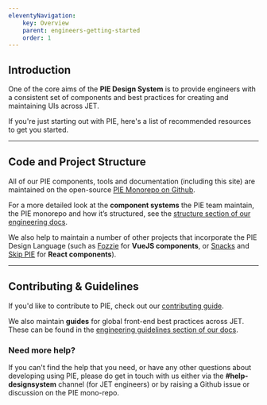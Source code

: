 ```yaml
---
eleventyNavigation:
    key: Overview
    parent: engineers-getting-started
    order: 1
---
```


## Introduction

One of the core aims of the **PIE Design System** is to provide engineers with a consistent set of components and best practices for creating and maintaining UIs across JET.

If you're just starting out with PIE, here's a list of recommended resources to get you started.

---

## Code and Project Structure

All of our PIE components, tools and documentation (including this site) are maintained on the open-source [PIE Monorepo on Github](https://github.com/justeattakeaway/pie).

For a more detailed look at the **component systems** the PIE team maintain, the PIE monorepo and how it’s structured, see the [structure section of our engineering docs](/engineers/getting-started/structure).

We also help to maintain a number of other projects that incorporate the PIE Design Language (such as [Fozzie](https://github.com/justeattakeaway/fozzie-components) for **VueJS components**, or [Snacks](https://snacks.takeaway.com/) and [Skip PIE](https://github.com/justeat/pie-project) for **React components**).

---

## Contributing & Guidelines

If you'd like to contribute to PIE, check out our [contributing guide](/engineers/contributing/).

We also maintain **guides** for global front-end best practices across JET. These can be found in the [engineering guidelines section of our docs](/engineers/guidelines/overview).


<!-- N.B. for the future – we should include a components summary section here like this when we want to start advertising our components:

## Components


- [Storybook](https://www.pie.design/storybook/)
- [Component Documentation](/components)
-->

### Need more help?

If you can't find the help that you need, or have any other questions about developing using PIE, please do get in touch with us either via the **#help-designsystem** channel (for JET engineers) or by raising a Github issue or discussion on the PIE mono-repo.
